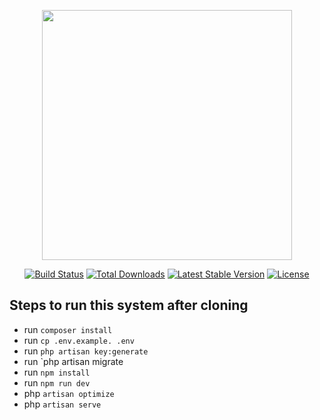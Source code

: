 <p align="center"><a href="https://laravel.com" target="_blank"><img src="https://brightspot-assets.churchofjesuschrist.org/dims4/default/a7b7563/2147483647/strip/false/crop/800x800+0+0/resize/500x500!/format/jpg/quality/90/?url=https%3A%2F%2Fassets.churchofjesuschrist.org%2F36b8dc6c6acc1ddddaf0c324ffc520ec6ce51185.jpeg" width="400"></a></p>

<p align="center">
<a href="https://travis-ci.org/laravel/framework"><img src="https://travis-ci.org/laravel/framework.svg" alt="Build Status"></a>
<a href="https://packagist.org/packages/laravel/framework"><img src="https://img.shields.io/packagist/dt/laravel/framework" alt="Total Downloads"></a>
<a href="https://packagist.org/packages/laravel/framework"><img src="https://img.shields.io/packagist/v/laravel/framework" alt="Latest Stable Version"></a>
<a href="https://packagist.org/packages/laravel/framework"><img src="https://img.shields.io/packagist/l/laravel/framework" alt="License"></a>
</p>

## Steps to run this system after cloning

-   run `composer install`
-   run `cp .env.example. .env`
-   run `php artisan key:generate`
-   run `php artisan migrate
-   run `npm install`
-   run `npm run dev`
-   php `artisan optimize`
-   php `artisan serve`
